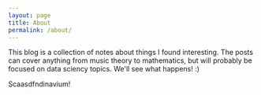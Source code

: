 ```yaml
---
layout: page
title: About
permalink: /about/
---
```


This blog is a collection of notes about things I found interesting. The posts can cover anything from music theory to mathematics, but will probably be focused on data sciency topics. We'll see what happens! :)

Scaasdfndinavium!
